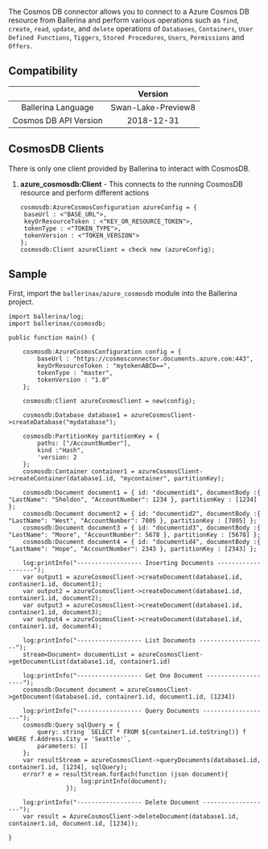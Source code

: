 The Cosmos DB connector allows you to connect to a Azure Cosmos DB resource from Ballerina and perform various operations such as `find`, `create`, `read`, `update`, and `delete` operations of `Databases`, `Containers`, `User Defined Functions`, `Tiggers`, `Stored Procedures`, `Users`, `Permissions` and `Offers`.

## Compatibility

|                           |    Version                  |
|:-------------------------:|:---------------------------:|
| Ballerina Language        | Swan-Lake-Preview8          |
| Cosmos DB API Version     | 2018-12-31                  |

## CosmosDB Clients

There is only one client provided by Ballerina to interact with CosmosDB.

1. **azure_cosmosdb:Client** - This connects to the running CosmosDB resource and perform different actions

   ```ballerina
   cosmosdb:AzureCosmosConfiguration azureConfig = {
    baseUrl : <"BASE_URL">,
    keyOrResourceToken : <"KEY_OR_RESOURCE_TOKEN">,
    tokenType : <"TOKEN_TYPE">,
    tokenVersion : <"TOKEN_VERSION">
   };
   cosmosdb:Client azureClient = check new (azureConfig);
   ```

## Sample

First, import the `ballerinax/azure_cosmosdb` module into the Ballerina project.

```ballerina
import ballerina/log;
import ballerinax/cosmosdb;

public function main() {

    cosmosdb:AzureCosmosConfiguration config = {
        baseUrl : "https://cosmosconnector.documents.azure.com:443",
        keyOrResourceToken : "mytokenABCD==",
        tokenType : "master",
        tokenVersion : "1.0"
    };

    cosmosdb:Client azureCosmosClient = new(config);

    cosmosdb:Database database1 = azureCosmosClient->createDatabase("mydatabase");

    cosmosdb:PartitionKey partitionKey = {
        paths: ["/AccountNumber"],
        kind :"Hash",
        'version: 2
    };
    cosmosdb:Container container1 = azureCosmosClient->createContainer(database1.id, "mycontainer", partitionKey);

    cosmosdb:Document document1 = { id: "documentid1", documentBody :{ "LastName": "Sheldon", "AccountNumber": 1234 }, partitionKey : [1234] };
    cosmosdb:Document document2 = { id: "documentid2", documentBody :{ "LastName": "West", "AccountNumber": 7805 }, partitionKey : [7805] };
    cosmosdb:Document document3 = { id: "documentid3", documentBody :{ "LastName": "Moore", "AccountNumber": 5678 }, partitionKey : [5678] };
    cosmosdb:Document document4 = { id: "documentid4", documentBody :{ "LastName": "Hope", "AccountNumber": 2343 }, partitionKey : [2343] };

    log:printInfo("------------------ Inserting Documents -------------------");
    var output1 = azureCosmosClient->createDocument(database1.id, container1.id, document1);
    var output2 = azureCosmosClient->createDocument(database1.id, container1.id, document2);
    var output3 = azureCosmosClient->createDocument(database1.id, container1.id, document3);
    var output4 = azureCosmosClient->createDocument(database1.id, container1.id, document4);

    log:printInfo("------------------ List Documents -------------------");
    stream<Document> documentList = azureCosmosClient->getDocumentList(database1.id, container1.id)

    log:printInfo("------------------ Get One Document -------------------");
    cosmosdb:Document document = azureCosmosClient->getDocument(database1.id, container1.id, document1.id, [1234])

    log:printInfo("------------------ Query Documents -------------------");
    cosmosdb:Query sqlQuery = {
        query: string `SELECT * FROM ${container1.id.toString()} f WHERE f.Address.City = 'Seattle'`,
        parameters: []
    };
    var resultStream = azureCosmosClient->queryDocuments(database1.id, container1.id, [1234], sqlQuery);
    error? e = resultStream.forEach(function (json document){
                    log:printInfo(document);
                });    

    log:printInfo("------------------ Delete Document -------------------");
    var result = AzureCosmosClient->deleteDocument(database1.id, container1.id, document.id, [1234]);

}
```
